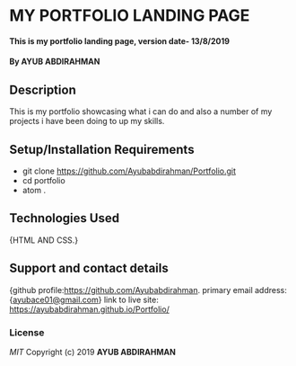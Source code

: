 # MY PORTFOLIO LANDING PAGE
#### This is my portfolio landing page, version date- 13/8/2019
#### By **AYUB ABDIRAHMAN**
## Description
This is my portfolio showcasing what i can do and also a number of my projects i have been doing to up my skills. 
## Setup/Installation Requirements
* git clone https://github.com/Ayubabdirahman/Portfolio.git
* cd  portfolio
* atom .

## Technologies Used
{HTML AND CSS.}
## Support and contact details
{github profile:https://github.com/Ayubabdirahman.
primary email address: {ayubace01@gmail.com}
link to live site: https://ayubabdirahman.github.io/Portfolio/
### License
*MIT*
Copyright  (c)  2019  **AYUB ABDIRAHMAN**
